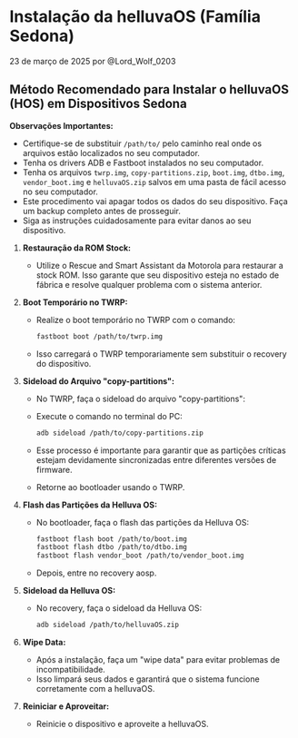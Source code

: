 # Instalação da helluvaOS (Família Sedona)

23 de março de 2025 por @Lord_Wolf_0203

## Método Recomendado para Instalar o helluvaOS (HOS) em Dispositivos Sedona

**Observações Importantes:**

* Certifique-se de substituir `/path/to/` pelo caminho real onde os arquivos estão localizados no seu computador.
* Tenha os drivers ADB e Fastboot instalados no seu computador.
* Tenha os arquivos `twrp.img`, `copy-partitions.zip`, `boot.img`, `dtbo.img`, `vendor_boot.img` e `helluvaOS.zip` salvos em uma pasta de fácil acesso no seu computador.
* Este procedimento vai apagar todos os dados do seu dispositivo. Faça um backup completo antes de prosseguir.
* Siga as instruções cuidadosamente para evitar danos ao seu dispositivo.

1.  **Restauração da ROM Stock:**

    * Utilize o Rescue and Smart Assistant da Motorola para restaurar a stock ROM. Isso garante que seu dispositivo esteja no estado de fábrica e resolve qualquer problema com o sistema anterior.

2.  **Boot Temporário no TWRP:**

    * Realize o boot temporário no TWRP com o comando:

        ```bash
        fastboot boot /path/to/twrp.img
        ```

    * Isso carregará o TWRP temporariamente sem substituir o recovery do dispositivo.

3.  **Sideload do Arquivo "copy-partitions":**

    * No TWRP, faça o sideload do arquivo "copy-partitions":
    * Execute o comando no terminal do PC:

        ```bash
        adb sideload /path/to/copy-partitions.zip
        ```

    * Esse processo é importante para garantir que as partições críticas estejam devidamente sincronizadas entre diferentes versões de firmware.
    * Retorne ao bootloader usando o TWRP.

4.  **Flash das Partições da Helluva OS:**

    * No bootloader, faça o flash das partições da Helluva OS:

        ```bash
        fastboot flash boot /path/to/boot.img
        fastboot flash dtbo /path/to/dtbo.img
        fastboot flash vendor_boot /path/to/vendor_boot.img
        ```

    * Depois, entre no recovery aosp.

5.  **Sideload da Helluva OS:**

    * No recovery, faça o sideload da Helluva OS:

        ```bash
        adb sideload /path/to/helluvaOS.zip
        ```

6.  **Wipe Data:**

    * Após a instalação, faça um "wipe data" para evitar problemas de incompatibilidade.
    * Isso limpará seus dados e garantirá que o sistema funcione corretamente com a helluvaOS.

7.  **Reiniciar e Aproveitar:**

    * Reinicie o dispositivo e aproveite a helluvaOS.
